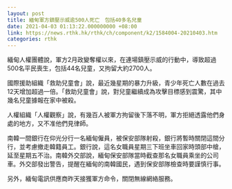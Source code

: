 ```yaml
---
layout: post
title: 緬甸軍方鎮壓示威逾500人死亡　包括40多名兒童
date: 2021-04-03 01:13:22.000000000 +08:00
link: https://news.rthk.hk/rthk/ch/component/k2/1584004-20210403.htm
categories: rthk
---
```


緬甸人權團體說，軍方2月政變奪權以來，在連場鎮壓示威的行動中，導致超過500名平民喪生，包括44名兒童，又拘留大約2700人。

國際援助組織「救助兒童會」說，最近幾星期的暴力升級，青少年死亡人數在過去12天增加超過一倍。「救助兒童會」說，對兒童繼續成為攻擊目標感到震驚，其中幾名兒童據報在家中被殺。

人權組織「人權觀察」說，有幾百人被軍方拘留後下落不明，軍方拒絕透露他們身處的地方，又不准他們見律師。

南韓一間銀行在仰光分行一名緬甸僱員，被保安部隊射殺，銀行將暫時關閉這間分行，並考慮撤走韓籍員工。銀行說，這名女職員星期三下班坐車回家時頭部中槍，延至星期五不治。南韓外交部說，緬甸保安部隊當時截查那名女職員乘坐的公司車。外交部發出警告，提醒在緬甸的南韓國民，遇到保安部隊檢查時要謹慎行事。

另外，緬甸電訊供應商昨天接獲軍方命令，關閉無線網絡服務。
